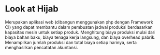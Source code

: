 # Look at Hijab
Merupakan aplikasi web (dibangun menggunakan php dengan Framework CI) yang dapat membantu dalam pembuatan jadwal produksi berdasarkan kapasitas mesin untuk setiap produk. Menghitung biaya produksi mulai dari biaya bahan baku, biaya tenaga kerja langsung, dan biaya overhead pabrik. Menampilkan jumlah produksi dan total biaya setiap harinya, serta menghasilkan pencatatan akuntansi.
